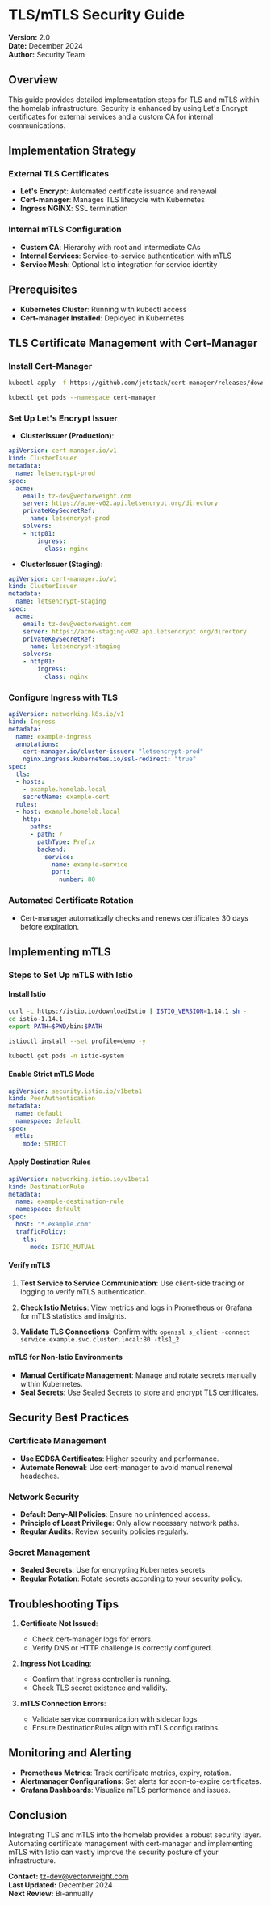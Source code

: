 # TLS/mTLS Security Guide

**Version:** 2.0  
**Date:** December 2024  
**Author:** Security Team  

## Overview

This guide provides detailed implementation steps for TLS and mTLS within the homelab infrastructure. Security is enhanced by using Let's Encrypt certificates for external services and a custom CA for internal communications.

## Implementation Strategy

### External TLS Certificates

- **Let's Encrypt**: Automated certificate issuance and renewal
- **Cert-manager**: Manages TLS lifecycle with Kubernetes
- **Ingress NGINX**: SSL termination

### Internal mTLS Configuration

- **Custom CA**: Hierarchy with root and intermediate CAs
- **Internal Services**: Service-to-service authentication with mTLS
- **Service Mesh**: Optional Istio integration for service identity

## Prerequisites

- **Kubernetes Cluster**: Running with kubectl access
- **Cert-manager Installed**: Deployed in Kubernetes

## TLS Certificate Management with Cert-Manager

### Install Cert-Manager

```bash
kubectl apply -f https://github.com/jetstack/cert-manager/releases/download/v1.6.0/cert-manager.yaml

kubectl get pods --namespace cert-manager
```

### Set Up Let's Encrypt Issuer

- **ClusterIssuer (Production)**:

```yaml
apiVersion: cert-manager.io/v1
kind: ClusterIssuer
metadata:
  name: letsencrypt-prod
spec:
  acme:
    email: tz-dev@vectorweight.com
    server: https://acme-v02.api.letsencrypt.org/directory
    privateKeySecretRef:
      name: letsencrypt-prod
    solvers:
    - http01:
        ingress:
          class: nginx
```

- **ClusterIssuer (Staging)**:

```yaml
apiVersion: cert-manager.io/v1
kind: ClusterIssuer
metadata:
  name: letsencrypt-staging
spec:
  acme:
    email: tz-dev@vectorweight.com
    server: https://acme-staging-v02.api.letsencrypt.org/directory
    privateKeySecretRef:
      name: letsencrypt-staging
    solvers:
    - http01:
        ingress:
          class: nginx
```

### Configure Ingress with TLS

```yaml
apiVersion: networking.k8s.io/v1
kind: Ingress
metadata:
  name: example-ingress
  annotations:
    cert-manager.io/cluster-issuer: "letsencrypt-prod"
    nginx.ingress.kubernetes.io/ssl-redirect: "true"
spec:
  tls:
  - hosts:
    - example.homelab.local
    secretName: example-cert
  rules:
  - host: example.homelab.local
    http:
      paths:
      - path: /
        pathType: Prefix
        backend:
          service:
            name: example-service
            port:
              number: 80
```

### Automated Certificate Rotation

- Cert-manager automatically checks and renews certificates 30 days before expiration.

## Implementing mTLS

### Steps to Set Up mTLS with Istio

#### Install Istio

```bash
curl -L https://istio.io/downloadIstio | ISTIO_VERSION=1.14.1 sh -
cd istio-1.14.1
export PATH=$PWD/bin:$PATH

istioctl install --set profile=demo -y

kubectl get pods -n istio-system
```

#### Enable Strict mTLS Mode

```yaml
apiVersion: security.istio.io/v1beta1
kind: PeerAuthentication
metadata:
  name: default
  namespace: default
spec:
  mtls:
    mode: STRICT
```

#### Apply Destination Rules

```yaml
apiVersion: networking.istio.io/v1beta1
kind: DestinationRule
metadata:
  name: example-destination-rule
  namespace: default
spec:
  host: "*.example.com"
  trafficPolicy:
    tls:
      mode: ISTIO_MUTUAL
```

#### Verify mTLS

1. **Test Service to Service Communication**:
   Use client-side tracing or logging to verify mTLS authentication.

2. **Check Istio Metrics**:
   View metrics and logs in Prometheus or Grafana for mTLS statistics and insights.

3. **Validate TLS Connections**:
   Confirm with: `openssl s_client -connect service.example.svc.cluster.local:80 -tls1_2`

#### mTLS for Non-Istio Environments

- **Manual Certificate Management**: Manage and rotate secrets manually within Kubernetes.
- **Seal Secrets**: Use Sealed Secrets to store and encrypt TLS certificates.

## Security Best Practices

### Certificate Management

- **Use ECDSA Certificates**: Higher security and performance.
- **Automate Renewal**: Use cert-manager to avoid manual renewal headaches.

### Network Security

- **Default Deny-All Policies**: Ensure no unintended access.
- **Principle of Least Privilege**: Only allow necessary network paths.
- **Regular Audits**: Review security policies regularly.

### Secret Management

- **Sealed Secrets**: Use for encrypting Kubernetes secrets.
- **Regular Rotation**: Rotate secrets according to your security policy.

## Troubleshooting Tips

1. **Certificate Not Issued**:
   - Check cert-manager logs for errors.
   - Verify DNS or HTTP challenge is correctly configured.

2. **Ingress Not Loading**:
   - Confirm that Ingress controller is running.
   - Check TLS secret existence and validity.

3. **mTLS Connection Errors**:
   - Validate service communication with sidecar logs.
   - Ensure DestinationRules align with mTLS configurations.

## Monitoring and Alerting

- **Prometheus Metrics**: Track certificate metrics, expiry, rotation.
- **Alertmanager Configurations**: Set alerts for soon-to-expire certificates.
- **Grafana Dashboards**: Visualize mTLS performance and issues.

## Conclusion

Integrating TLS and mTLS into the homelab provides a robust security layer. Automating certificate management with cert-manager and implementing mTLS with Istio can vastly improve the security posture of your infrastructure.

**Contact:** <tz-dev@vectorweight.com>  
**Last Updated:** December 2024  
**Next Review:** Bi-annually
